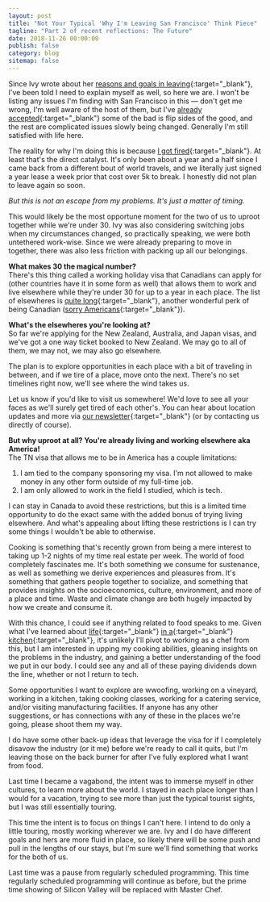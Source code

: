 ```yaml
---
layout: post
title: "Not Your Typical 'Why I'm Leaving San Francisco' Think Piece"
tagline: "Part 2 of recent reflections: The Future"
date: 2018-11-26 00:00:00
publish: false
category: blog
sitemap: false
---
```


Since Ivy wrote about her [reasons and goals in 
leaving](https://medium.com/@ivyxvine/why-im-leaving-san-francisco-ff7b799473ea?fbclid=IwAR27IZejVrP7o3H8bmpCZhgH4YEUaVsCLYQo5_D7bmidPPsPcf-mWmMYTAA){:target="_blank"}, 
I've been told I need to explain myself as well, so here we are. I won't be 
listing any issues I'm finding with San Francisco in this &mdash; don't get me 
wrong, I'm well aware of the host of them, but I've [already 
accepted](/post/imperfection){:target="_blank"} some of the bad is flip sides of 
the good, and the rest are complicated issues slowly being changed. Generally 
I'm still satisfied with life here.

The reality for why I'm doing this is because [I got 
fired](/post/fired){:target="_blank"}. At least that's the direct catalyst. It's 
only been about a year and a half since I came back from a different bout of 
world travels, and we literally just signed a year lease a week prior that cost 
over 5k to break. I honestly did not plan to leave again so soon.

_But this is not an escape from my problems. It's just a matter of timing._

This would likely be the most opportune moment for the two of us to uproot 
together while we're under 30. Ivy was also considering switching jobs when my 
circumstances changed, so practically speaking, we were both untethered 
work-wise. Since we were already preparing to move in together, there was also 
less friction with packing up all our belongings.

__What makes 30 the magical number?__<br/>
There's this thing called a working holiday visa that Canadians can apply for 
(other countries have it in some form as well) that allows them to work and live 
elsewhere while they're under 30 for up to a year in each place. The list of 
elsewheres is [quite 
long](https://www.creditwalk.ca/dear-nora-the-ultimate-working-holiday-visa-guide-for-canadians/){:target="_blank"}, 
another wonderful perk of being Canadian ([sorry 
Americans](https://www.gooverseas.com/post/americans-guide-working-holiday-visas){:target="_blank"}).

__What's the elsewheres you're looking at?__ <br/>
So far we're applying for the New Zealand, Australia, and Japan visas, and we've 
got a one way ticket booked to New Zealand. We may go to all of them, we may 
not, we may also go elsewhere.

The plan is to explore opportunities in each place with a bit of traveling in 
between, and if we tire of a place, move onto the next. There's no set timelines 
right now, we'll see where the wind takes us. 

Let us know if you'd like to visit us somewhere! We'd love to see all your faces 
as we'll surely get tired of each other's. You can hear about location updates 
and more via [our newsletter](http://bit.ly/ivyowen){:target="_blank"} (or by 
contacting us directly of course).

__But why uproot at all? You're already living and working elsewhere aka 
America!__<br/>
The TN visa that allows me to be in America has a couple limitations:
1. I am tied to the company sponsoring my visa. I'm not allowed to make money in 
   any other form outside of my full-time job.
2. I am only allowed to work in the field I studied, which is tech.

I can stay in Canada to avoid these restrictions, but this is a limited time 
opportunity to do the exact same with the added bonus of trying living 
elsewhere. And what's appealing about lifting these restrictions is I can try 
some things I wouldn't be able to otherwise.

Cooking is something that's recently grown from being a mere interest to taking 
up 1-2 nights of my time real estate per week. The world of food completely 
fascinates me. It's both something we consume for sustenance, as well as 
something we derive experiences and pleasures from. It's something that gathers 
people together to socialize, and something that provides insights on the 
socioeconomics, culture, environment, and more of a place and time. Waste and 
climate change are both hugely impacted by how we create and consume it.

With this chance, I could see if anything related to food speaks to me. Given 
what I've learned about 
[life](https://www.bonappetit.com/story/line-cook-nycs-fanciest-restaurants){:target="_blank"} 
[in a](https://www.youtube.com/watch?v=kW140spadx8){:target="_blank"} 
[kitchen](https://en.wikipedia.org/wiki/Kitchen_Confidential_(book)){:target="_blank"}, 
it's unlikely I'll pivot to working as a chef from this, but I am interested in 
upping my cooking abilities, gleaning insights on the problems in the industry, 
and gaining a better understanding of the food we put in our body. I could see 
any and all of these paying dividends down the line, whether or not I return to 
tech.

Some opportunities I want to explore are wwoofing, working on a vineyard, 
working in a kitchen, taking cooking classes, working for a catering service, 
and/or visiting manufacturing facilities. If anyone has any other suggestions, 
or has connections with any of these in the places we're going, please shoot 
them my way.

I do have some other back-up ideas that leverage the visa for if I completely 
disavow the industry (or it me) before we're ready to call it quits, but I'm 
leaving those on the back burner for after I've fully explored what I want from 
food.

Last time I became a vagabond, the intent was to immerse myself in other 
cultures, to learn more about the world. I stayed in each place longer than I 
would for a vacation, trying to see more than just the typical tourist sights, 
but I was still essentially touring.

This time the intent is to focus on things I can't here. I intend to do only a 
little touring, mostly working wherever we are. Ivy and I do have different 
goals and hers are more fluid in place, so likely there will be some push and 
pull in the lengths of our stays, but I'm sure we'll find something that works 
for the both of us.

Last time was a pause from regularly scheduled programming. This time regularly 
scheduled programming will continue as before, but the prime time showing of 
Silicon Valley will be replaced with Master Chef.
